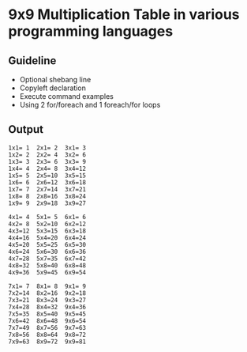 9x9 Multiplication Table in various programming languages
=========================================================
Guideline
---------
* Optional shebang line
* Copyleft declaration
* Execute command examples
* Using 2 for/foreach and 1 foreach/for loops

Output
------
	1x1= 1	2x1= 2	3x1= 3	
	1x2= 2	2x2= 4	3x2= 6	
	1x3= 3	2x3= 6	3x3= 9	
	1x4= 4	2x4= 8	3x4=12	
	1x5= 5	2x5=10	3x5=15	
	1x6= 6	2x6=12	3x6=18	
	1x7= 7	2x7=14	3x7=21	
	1x8= 8	2x8=16	3x8=24	
	1x9= 9	2x9=18	3x9=27	
	
	4x1= 4	5x1= 5	6x1= 6	
	4x2= 8	5x2=10	6x2=12	
	4x3=12	5x3=15	6x3=18	
	4x4=16	5x4=20	6x4=24	
	4x5=20	5x5=25	6x5=30	
	4x6=24	5x6=30	6x6=36	
	4x7=28	5x7=35	6x7=42	
	4x8=32	5x8=40	6x8=48	
	4x9=36	5x9=45	6x9=54	
	
	7x1= 7	8x1= 8	9x1= 9	
	7x2=14	8x2=16	9x2=18	
	7x3=21	8x3=24	9x3=27	
	7x4=28	8x4=32	9x4=36	
	7x5=35	8x5=40	9x5=45	
	7x6=42	8x6=48	9x6=54	
	7x7=49	8x7=56	9x7=63	
	7x8=56	8x8=64	9x8=72	
	7x9=63	8x9=72	9x9=81	
